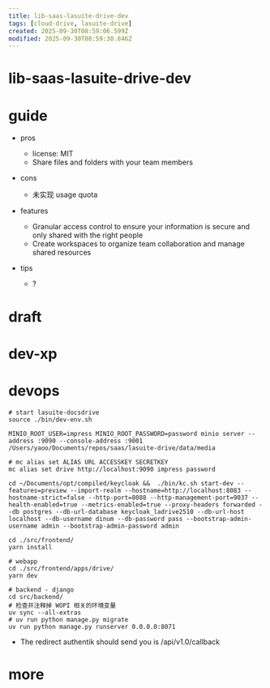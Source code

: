 ```yaml
---
title: lib-saas-lasuite-drive-dev
tags: [cloud-drive, lasuite-drive]
created: 2025-09-30T08:59:06.599Z
modified: 2025-09-30T08:59:30.846Z
---
```


# lib-saas-lasuite-drive-dev

# guide
- pros
  - license: MIT
  - Share files and folders with your team members

- cons
  - 未实现 usage quota

- features
  - Granular access control to ensure your information is secure and only shared with the right people
  - Create workspaces to organize team collaboration and manage shared resources

- tips
  - ?
# draft

# dev-xp

# devops

```shell
# start lasuite-docsdrive
source ./bin/dev-env.sh

MINIO_ROOT_USER=impress MINIO_ROOT_PASSWORD=password minio server --address :9090 --console-address :9001  /Users/yaoo/Documents/repos/saas/lasuite-drive/data/media

# mc alias set ALIAS URL ACCESSKEY SECRETKEY
mc alias set drive http://localhost:9090 impress password

cd ~/Documents/opt/compiled/keycloak &&  ./bin/kc.sh start-dev --features=preview --import-realm --hostname=http://localhost:8083 --hostname-strict=false --http-port=8088 --http-management-port=9037 --health-enabled=true --metrics-enabled=true --proxy-headers forwarded --db postgres --db-url-database keycloak_ladrive2510 --db-url-host localhost --db-username dinum --db-password pass --bootstrap-admin-username admin --bootstrap-admin-password admin

cd ./src/frontend/
yarn install

# webapp
cd ./src/frontend/apps/drive/
yarn dev

# backend - django
cd src/backend/
# 检查并注释掉 WOPI 相关的环境变量
uv sync --all-extras
# uv run python manage.py migrate
uv run python manage.py runserver 0.0.0.0:8071

```

- The redirect authentik should send you is /api/v1.0/callback 
# more
